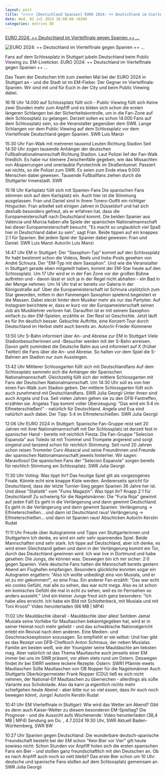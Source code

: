 ```yaml
---
layout: post
title: "🔥🔥🔥🔥 [Deutschland Spanien] EURO 2024: ++ Deutschland im Viertelfinale gegen Spanien ++ ..."
date: Wed, 03 Jul 2024 16:00:00 +0200
categories: entries DE
---
```

[EURO 2024: ++ Deutschland im Viertelfinale gegen Spanien ++ ...](https://www.swr.de/swraktuell/baden-wuerttemberg/stuttgart/euro-2024-viertelfinale-stuttgart-deutschland-spanien-fussball-em-fieber-im-liveticker-20240705-100.html)

![EURO 2024: ++ Deutschland im Viertelfinale gegen Spanien ++ ...](https://www.swr.de/swraktuell/baden-wuerttemberg/stuttgart/1720166255928%2Ceuro-2024-stuttgart-viertelfinale-deutschland-spanien-public-viewing-schlossplatz-100~_v-16x9@2dL_-6c42aff4e68b43c7868c3240d3ebfa29867457da.jpg)

Fans auf dem Schlossplatz in Stuttgart jubeln Deutschland beim Public Viewing zu. EM-Liveticker. EURO 2024: ++ Deutschland im Viertelfinale gegen Spanien ++ ...

Das Team der Deutschen tritt zum zweiten Mal bei der EURO 2024 in Stuttgart an - und die Stadt ist im EM-Fieber. Der Gegner im Viertelfinale: Spanien. Wir sind mit und für Euch in der City und beim Public Viewing dabei.

16:16 Uhr 14.000 auf Schlossplatz füllt sich - Public Viewing füllt sich Keine zwei Stunden mehr zum Anpfiff und es bilden sich schon die ersten längeren Schlangen bei der Sicherheitskontrolle, um in die Fan-Zone auf dem Schlossplatz zu gelangen. Derzeit sollen es schon 14.000 Fans auf dem Schlossplatz sein, so die Veranstalter gegenüber dem SWR. Lange Schlangen vor dem Public Viewing auf dem Schlossplatz vor dem Viertelfinale Deutschland gegen Spanien. SWR Luis Manzi

15:30 Uhr Fan-Walk mit mehreren tausend Leuten Richtung Stadion Seit 14:30 Uhr zogen tausende Anhänger der deutschen Fußballnationalmannschaft Richtung Stadion. Laut Polizei lief der Fan-Walk friedlich. Es habe nur kleinere Zwischenfälle gegeben, wie das Missachten von Absperrungen und unerlaubte Pyrotechnik im Straßentunnel. Passiert sei nichts, so die Polizei zum SWR. Es seien zum Ende etwa 9.000 Menschen dabei gewesen. Tausende Fußballfans ziehen durch die Stuttgarter Innenstadt. SWR

15:18 Uhr Karlsplatz füllt sich mit Spanien-Fans Die spanischen Fans stimmen sich auf dem Karlsplatz ein. Auch hier ist die Stimmung ausgelassen. Fran und Daniel sind in ihrem Torero-Outfit ein richtiger Hingucker. Fran arbeitet seit einigen Jahren in Düsseldorf und hat sich deshalb besonders gefreut, als er erfahren hat, dass die Europameisterschaft nach Deutschland kommt. Die beiden Spanier aus Valencia und Murcia haben alle Spiele der spanischen Nationalmannschaft bei dieser Europameisterschaft besucht. "Es macht so unglaublich viel Spaß hier in Deutschland dabei zu sein", sagt Fran. Beide tippen auf ein knappes 2:1 für Spanien. Bei jedem Spiel der Spanier dabei gewesen: Fran und Daniel. SWR Luis Manzi Autor/in Luis Manzi

14:47 Uhr EM in Stuttgart: Der "Saxophon-Typ" kommt auf den Schlossplatz Ihr habt bestimmt schon die Videos, Reels und Insta-Posts gesehen von André Schnura. Der "EM-Typ mit dem Saxophon". Und wie die Veranstalter in Stuttgart gerade eben mitgeteilt haben, kommt der EM-Star heute auf den Schlossplatz. Um 17 Uhr wird er in der Fan Zone vor der großen Bühne auftreten und - davon lässt er sich ja in der Regel nicht abhalten - ein Bad in der Menge nehmen. Um 14 Uhr trat er bereits vor Galeria in der Königsstraße auf. Über die Europameisterschaft ist Schnura urplötzlich zum Star geworden, mitten in den Fanmengen Saxophon spielend begeistert er die Massen. Dabei steckt hinter dem Musiker mehr als nur das Partytier. Auf Instagram berichtete er, dass er kurz vor der Europameisterschaft seinen Job als Musiklehrer verloren hat. Daraufhin ist er mit seinem Saxophon einfach zu den EM-Spielen, erzählte er. Der Rest ist Geschichte. Jetzt läuft es für ihn deutlich besser. Gebuchte Auftritte, eine Konzert-Tour durch Deutschland im Herbst steht auch bereits an. Autor/in Frieder Kümmerer

13:50 Uhr S-Bahn informiert über An- und Abreise zur EM in Stuttgart Viele Stadionbesucherinnen und -Besucher werden mit der S-Bahn anreisen. Davon geht zumindest die Deutsche Bahn aus und informiert auf X (früher Twitter) die Fans über die An- und Abreise. So halten vor dem Spiel die S-Bahnen am Stadion nur zum Aussteigen.

13:42 Uhr Mittlerer Schlossgarten füllt sich mit Deutschlandfans Auf dem Schlossplatz sammeln sich die Anhänger der Spanischen Nationalmannschaft. Gleichzeitig füllt sich der mittlere Schlossgarten mit Fans der Deutschen Nationalmannschaft. Um 14:30 Uhr soll es von hier einen Fan-Walk zum Stadion geben. Der mittlere Schlossgarten füllt sich auch zunehmend mit Deutschlandfans. SWR Julia Georgii Unter ihnen sind auch Angela und Eva. Seit vielen Jahren gehen sie zu den DFB-Fantreffen, erzählen sie. Angelas Tipp kommt voller Überzeugung: "Das wird ein 5:4 im Elfmeterschießen!" - natürlich für Deutschland. Angela und Eva sind natürlich auch dabei. Der Tipp: 5:4 im Elfmeterschießen. SWR Julia Georgii

12:06 Uhr EURO 2024 in Stuttgart: Spanische Fan-Gruppe reist seit 20 Jahren mit ihrer Nationalmannschaft mit Der Schlossplatz ist derzeit fest in spanischer Hand - bereits mit reichlich Fiesta: Die Fan-Gruppe "Selecion Espanola" aus Toledo ist mit Trommel und Trompete angereist und sorgt singend und tanzend schon für reichlich Stimmung. Seit rund 20 Jahren schon reisen Trommler Curo Abascal und seine Freundinnen und Freunde der spanischen Nationalmannschaft jeweils hinterher. Wir sagen: Maravilloso! Die spanischen Fans der "Selecion Espanola" sorgen bereits für reichlich Stimmung am Schlossplatz. SWR Julia Georgii

11:30 Uhr Voting: Was tippt ihr? Das heutige Spiel gilt als vorgezogenes Finale. Könnte echt eine knappe Kiste werden. Andererseits spricht für Deutschland, dass der letzte Turnier-Sieg gegen Spanien 36 Jahre her ist. Und diese "Statistik" vom "Fums Magazin": Was tippt ihr? Knapp 2:1 für Deutschland! Zu schwierig für die Nagelsmänner. Die "Furia Roja" gewinnt auf jeden Fall! Es geht in die Verlängerung und dann gewinnt Deutschland. Es geht in die Verlängerung und dann gewinnt Spanien. Verlängerung -> Elfmeterschießen... und dann ist Deutschland raus! Verlängerung -> Elfmeterschießen... und dann ist Spanien raus! Abschicken Autor/in Kerstin Rudat

11:11 Uhr Freude über Autogramme und Tipps von Stuttgarterinnen und Stuttgartern Ich denke, es wird ein sehr sehr spannendes Spiel. Beide Mannschaften sind sehr stark. Ich tippe auf Deutschland, aber ich denke, es wird einen Gleichstand geben und dann in der Verlängerung kommt ein Tor, durch das Deutschland gewinnen wird. Ich war live in Dortmund und habe gesehen: Die Jungs, die können was. Deswegen bin ich mir sicher: 2:0 gegen Spanien. Viele deutsche Fans hatten die Mannschaft bereits gestern Abend am Flughafen empfangen. Besonders glückliche konnten sogar ein Autogramm ergattern: "Also ich wollte unbedingt eins von Musiala, und er ist zu mir gekommen!", so eine Frau. Ein anderer Fan erzählt: "Das war echt ein cooles Gefühl, mal alle zu sehen, das war echt mega. Also es ist schon ein komisches Gefühl die mal in echt zu sehen, weil es im Fernsehen so anders aussieht." Und ein kleiner Junge freut sich ganz besonders: "Ich habe alles erreicht. Ich habe ein Bild mit Schlotterbeck, mit Musiala und mit Toni Kroos!" Video herunterladen (66 MB | MP4)

11:02 Uhr Mauldäschle überall - Mauldäschle über alles! Seitdem Jamal Musiala seine Vorliebe für Maultaschen bekanntgegeben hat, wird er in seiner Heimat noch mehr geliebt - und das schwäbische Nationalgericht erlebt ein Revival nach dem anderen. Eine Medien- und Geschmacksexplosion sozusagen. So empfiehlt er sie selbst: Und hier gibt es das Rezept von DFB-Chefkoch Anton Schmaus, der neben Musialas Familie am besten weiß, wie der Youngster seine Mauldäschle am liebsten mag. Aber natürlich ist das Thema Maultasche auch jenseits einer EM immer bei uns im SWR präsent, vor allem stets rund um Ostern. Deswegen findet ihr bei SWR1 weitere leckere Rezepte: Ostern: SWR1 Pfännle meets Maultaschen Süße Maultaschen von OB Nopper für die Nagelsmänner Auch Stuttgarts Oberbürgermeister Frank Nopper (CDU) ließ es sich nicht nehmen, der National-Elf Maultaschen zu überreichen - allerdings als süße Variante aus Schokolade. Also da kann ja eigentlich nichts mehr schiefgehen heute Abend - aber bitte nur so viel essen, dass ihr euch noch bewegen könnt, Jungs! Autor/in Kerstin Rudat

10:41 Uhr EM Viertelfinale in Stuttgart: Wie wird das Wetter am Abend? Gibt es denn auch Kaiser-Wetter zu diesem besonderen EM-Spieltag? Die Prognose - und die Aussicht aufs Wochenende: Video herunterladen (38,4 MB | MP4) Sendung am Do. , 4.7.2024 19:30 Uhr, SWR Aktuell Baden-Württemberg, SWR BW

10:27 Uhr Spanien gegen Deutschland: Die wunderbare deutsch-spanische Freundschaft besteht bei der EM schon "Kein Bier vor Vier" gilt heute sowieso nicht: Schon Stunden vor Anpfiff holen sich die ersten spanischen Fans ein Bier - und stoßen ganz freundschaftlich mit den Deutschen an. Ob es nach Anpfiff auch noch so nett bleibt? Das erste Bier schon um 10 Uhr: deutsche und spanische Fans stoßen auf dem Schlossplatz gemeinsam an. SWR Julia Georgii

